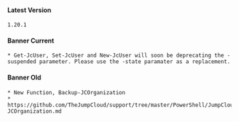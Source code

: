 #### Latest Version

```
1.20.1
```

#### Banner Current

```
* Get-JcUser, Set-JcUser and New-JcUser will soon be deprecating the -suspended parameter. Please use the -state paramater as a replacement.
```

#### Banner Old

```
* New Function, Backup-JCOrganization
* https://github.com/TheJumpCloud/support/tree/master/PowerShell/JumpCloud%20Module/Docs/Backup-JCOrganization.md
```
